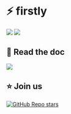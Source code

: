 # ⚡ firstly

[![](https://img.shields.io/npm/v/firstly?color=&logo=npm)](https://www.npmjs.com/package/firstly)
[![](https://img.shields.io/npm/dm/firstly?&logo=npm)](https://www.npmjs.com/package/firstly)

## 📖 Read the doc

[![](https://img.shields.io/badge/Documentation%20of-remult%20kit-FF3E00.svg?style=flat&logo=stackblitz&logoColor=FF3E00)](https://firstly.fun)

## ⭐️ Join us

[![GitHub Repo stars](https://img.shields.io/github/stars/jycouet/firstly?logo=github&label=firstly&color=#4ACC31)](https://github.com/jycouet/firstly)
